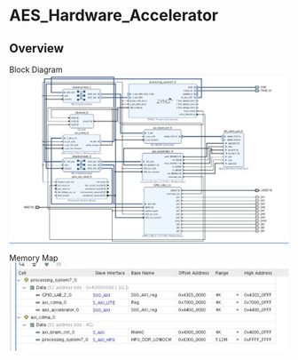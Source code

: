 # AES_Hardware_Accelerator

## Overview

Block Diagram
![Image of block diagram](https://github.com/matthewbarondeau/AES_Hardware_Accelerator/blob/master/images/382N_final_block_diagram.png)

Memory Map
![Image of Memory Mapping](https://github.com/matthewbarondeau/AES_Hardware_Accelerator/blob/master/images/382N_final_mapping.png)
